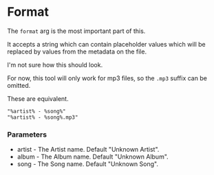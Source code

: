 # Format

The `format` arg is the most important part of this.

It accepts a string which can contain placeholder values which will be replaced by values from the metadata on the file.

I'm not sure how this should look.


For now, this tool will only work for mp3 files, so the `.mp3` suffix can be omitted.


These are equivalent.
```
"%artist% - %song%"
"%artist% - %song%.mp3"
```

### Parameters

- artist - The Artist name. Default "Unknown Artist".
- album - The Album name. Default "Unknown Album".
- song - The Song name. Default "Unknown Song".
